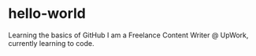 # hello-world
Learning the basics of GitHub
I am a Freelance Content Writer @ UpWork, currently learning to code.
